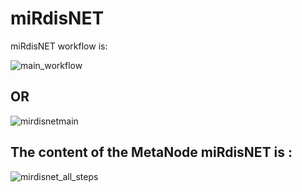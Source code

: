 # miRdisNET

miRdisNET workflow is: 

![main_workflow](https://user-images.githubusercontent.com/24303536/195619277-e570c1e6-dfa8-4dcc-87f4-085637f46601.png)

## OR

![mirdisnetmain](https://user-images.githubusercontent.com/24303536/195619378-7c1119c1-70c1-429d-aa6f-45293b5764ec.png)

## The content of the MetaNode miRdisNET is :

![mirdisnet_all_steps](https://user-images.githubusercontent.com/24303536/195619422-de6cf797-b612-4bc7-9bf2-01f22b46a099.png)
